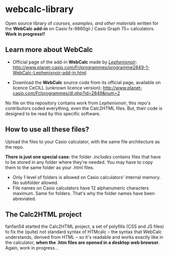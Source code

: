 # webcalc-library
Open source library of *courses, examples, and other materials* written for the **WebCalc add-in** on Casio fx-9860gii / Casio Graph 75+ calculators.
**Work in progress!!**

## Learn more about WebCalc

* Official page of the add-in **WebCalc** made by [*Lephenixnoir*](http://www.planet-casio.com/Fr/compte/voir_profil.php?membre=lephenixnoir "Lephenixnoir's profile page on Planete Casio"): http://www.planet-casio.com/Fr/programmes/programme2849-1-WebCalc-Lephenixnoir-add-in.html

* Download the **WebCalc** source code from its official page, available on licence CeCILL (unknown licence version): http://www.planet-casio.com/Fr/programmes/dl.php?id=2849&num=2

No file on this repository contains work from *Lephenixnoir*, this repo's contributors coded everything, even the Calc2HTML files. But, their code is designed to be read by this specific software.

## How to use all these files?
Upload the files to your Casio calculator, with the same file architecture as the repo.

**There is just one special case:** the folder *.includes* contains files that have to be stored in any folder where they're needed.
You may have to copy them to the same folder as your .html files.

* Only 1 level of folders is allowed on Casio calculators' internal memory. No subfolder allowed.
* File names on Casio calculators have 12 alphanumeric characters maximum. Same for folders. That's why the folder names have been abreviated.

## The Calc2HTML project
fanfan54 started the Calc2HTML project, a set of polyfills (CSS and JS files) to fix the (quite) not standard syntax of HTMcalc – the syntax that WebCalc understands, derived from HTML – so it's readable and works exactly like in the calculator, **when the .htm files are opened in a desktop web browser**. Again, work in progress...
